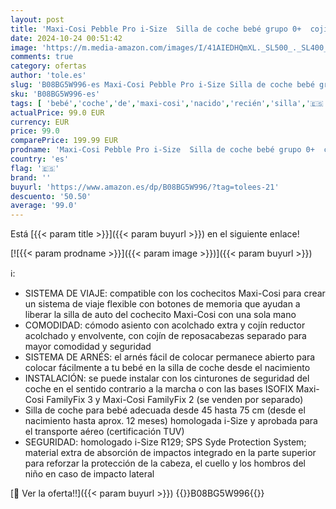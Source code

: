 ```yaml
---
layout: post
title: 'Maxi-Cosi Pebble Pro i-Size  Silla de coche bebé grupo 0+  cojín reductor para recién nacidos  reposacabezas ergonómico  0-12 meses  45-75 cm  Essential Black'
date: 2024-10-24 00:51:42
image: 'https://m.media-amazon.com/images/I/41AIEDHQmXL._SL500_._SL400_.jpg'
comments: true
category: ofertas
author: 'tole.es'
slug: 'B08BG5W996-es Maxi-Cosi Pebble Pro i-Size Silla de coche bebé grupo 0+...'
sku: 'B08BG5W996-es'
tags: [ 'bebé','coche','de','maxi-cosi','nacido','recién','silla','🇪🇸', ]
actualPrice: 99.0 EUR
currency: EUR
price: 99.0
comparePrice: 199.99 EUR
prodname: 'Maxi-Cosi Pebble Pro i-Size  Silla de coche bebé grupo 0+  cojín reductor para recién nacidos  reposacabezas ergonómico  0-12 meses  45-75 cm  Essential Black'
country: 'es'
flag: '🇪🇸'
brand: ''
buyurl: 'https://www.amazon.es/dp/B08BG5W996/?tag=tolees-21'
descuento: '50.50'
average: '99.0'
---
```


Está [{{< param title >}}]({{< param buyurl >}}) en el siguiente enlace!

[![{{< param prodname >}}]({{< param image >}})]({{< param buyurl >}})

ℹ️:

- SISTEMA DE VIAJE: compatible con los cochecitos Maxi-Cosi para crear un sistema de viaje flexible con botones de memoria que ayudan a liberar la silla de auto del cochecito Maxi-Cosi con una sola mano
- COMODIDAD: cómodo asiento con acolchado extra y cojín reductor acolchado y envolvente, con cojín de reposacabezas separado para mayor comodidad y seguridad
- SISTEMA DE ARNÉS: el arnés fácil de colocar permanece abierto para colocar fácilmente a tu bebé en la silla de coche desde el nacimiento
- INSTALACIÓN: se puede instalar con los cinturones de seguridad del coche en el sentido contrario a la marcha o con las bases ISOFIX Maxi-Cosi FamilyFix 3 y Maxi-Cosi FamilyFix 2 (se venden por separado)
- Silla de coche para bebé adecuada desde 45 hasta 75 cm (desde el nacimiento hasta aprox. 12 meses) homologada i-Size y aprobada para el transporte aéreo (certificación TUV)
- SEGURIDAD: homologado i-Size R129; SPS Syde Protection System; material extra de absorción de impactos integrado en la parte superior para reforzar la protección de la cabeza, el cuello y los hombros del niño en caso de impacto lateral

[🛒 Ver la oferta!!]({{< param buyurl >}})
{{<world>}}B08BG5W996{{</world>}}
